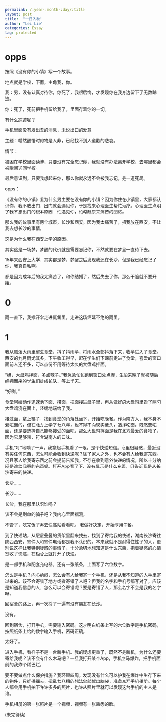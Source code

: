```yaml
---
permalink: /:year-:month-:day/:title
layout: post
title:  "一日入秋"
author: "Lei Lie"
categories: Essay
tag: protected
---
```


# opps

按照《没有你的小镇》写一个故事。

地点就是学校，下雨，主角我，你。

我：男，没有认真对待你，你死了，我很后悔，才发现你在我身边留下了无数踪迹。

你：死了，死前把手机留给我了，里面存着你的一切。

有什么踪迹呢？

手机里面没有发出去的消息，未说出口的爱意

主题：幡然醒悟时的物是人非，已经找不到人道歉的悲哀。

情节：

被困在学校里面读博，只要没有完全忘记你，我就没有办法离开学校，去哪里都会被瞬间送回学校。

最后意识到，只要我想起来你，那么你就永远不会被我忘记，是一道死局。

opps：

《没有你的小镇》里为什么男主要在没有你的小镇？因为你住在小镇里，大家都认识你，我不敢出门，出门就会遇见你，于是找来心理医生帮忙治疗。心理医生点明了我不想出门的根本原因—怕遇见你，怕勾起原来痛苦的回忆。

那么我的故事里有两个城市，长沙和西安。因为我太痛苦了，把我放在西安，不让我去想长沙的事情。

这是为什么我在西安上学的原因。

其实这是一场梦，梦醒的代价就是需要忘记你，不然就要在梦里一直待下去。

15年来西安上大学，其实都是梦，梦醒之后发现我还在长沙，但是我已经忘记了你，我真自私啊。

都是因为成年后的我太痛苦了，和你结婚了，然后失去了你，那么干脆就不要开始。

# 0

雨一直下，我撑开伞走进氤氲里，走进这场绵延不绝的雨里。

# 1

我从瓢泼大雨里窜进食堂，抖了抖雨伞，将雨水全部抖落下来，收伞进入了食堂。西安的九月雨尤其多，下午收工得早，赶在学生们下课前走进了食堂，喜爱的窗口面前人还不多，可以点份不用等待太久的大盘鸡拌面。

“姐，大盘鸡拌面，多点辣子。”我急急忙忙跑到窗口处点餐，生怕来晚了就被随后蜂拥而来的学生们排成长队，等上半天。

“好咧。”

食堂阿姨动作迅速地下面、捞面，把面搂进盘子里，再从做好的大盘鸡里舀了两勺大盘鸡浇在面上，轻缓地端给了我。

接过面，拿上筷子，找到食堂的角落处坐下，开始吃晚餐。作为南方人，我本身不爱吃面的，但在北方上学了七八年，也不得不向现实低头，选择吃面。既然要吃面，还是要选择自己能够接受的面吧，那么大盘鸡拌面是我在北方最爱的食物了，因为它足够辣，符合湖南人的口味。

手机“叮”地响了一声，我拿起手机看了一眼，是个快递短信。心里很疑惑，最近没有买任何东西，怎么可能会收到快递呢？除了家人之外，也不会有人给我寄东西。况且家人给我寄东西之前会提前告知我，不存在收到意外快递的情况，所以十分纳闷是谁给我寄的东西呢。打开App看了下，没有显示是什么东西，只告诉我是从长沙寄来的快递。

长沙……

长沙……

长沙，我在那里认识谁吗？

该不会是刷单的骗子吧？我内心里面揣测。

不管了，吃完饭了再去快递站看看吧。 我做好决定，开始享用午餐。



到了快递站，从层层叠叠的货架里翻来找去，找到了寄给我的快递，湖南长沙寄往陕西西安，寄件人和寄件电话都是我不认识的。本来我就不是耐得住性子的人，更别说这样让我特别疑惑的事情了，十分急切地想知道是什么东西，抱着疑惑的心情签收了快递，在柜台上就打开了快递。

是一部手机和配套充电器。还有一张纸条，上面写了六位数字。

怎么是手机？内心纳闷，怎么会有人给我寄一个手机，还是从我不知道的人手里寄过来的。该不会寄错了地方或者寄错了人吧？但我的名字和手机号都写对了，应该是知道我信息的人，怎么可以会寄错呢？要是寄错了人，那么名字不会是我的名字呀。

回宿舍的路上，再一次捋了一遍有没有朋友在长沙。

没有。

回到宿舍，打开手机，需要输入密码。这才明白纸条上写的六位数字是手机密码，按照纸条上给的数字输入手机，密码正确。

太好了。

进入手机，看样子不是一台新手机。我的疑虑更重了，既然不是新机，为什么还要寄给我呢？该不会有什么木马吧？一旦我打开某个App，手机立马爆炸，把手机面前的我炸个稀巴烂。

要不要做点什么保护措施？我环顾四周，发现没有什么可以护我在爆炸中生存下来的物件，只好摇摇头，把乱七八糟的想法全部赶出脑袋，准备点开手机相册。每个人都会用手机拍下许许多多的照片，也许从照片里就可以发现这台手机的主人是谁。

手机相册的第一张照片是一个视频，视频有一张熟悉的脸。

(未完待续)